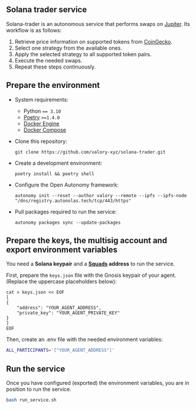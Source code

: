 ## Solana trader service

Solana-trader is an autonomous service that performs swaps on [Jupiter](https://jup.ag/). Its workflow is as follows:

1. Retrieve price information on supported tokens from [CoinGecko](https://www.coingecko.com/).
2. Select one strategy from the available ones.
3. Apply the selected strategy to all supported token pairs.
4. Execute the needed swaps.
6. Repeat these steps continuously.

## Prepare the environment

- System requirements:

  - Python `== 3.10`
  - [Poetry](https://python-poetry.org/docs/) `>=1.4.0`
  - [Docker Engine](https://docs.docker.com/engine/install/)
  - [Docker Compose](https://docs.docker.com/compose/install/)

- Clone this repository:

      git clone https://github.com/valory-xyz/solana-trader.git

- Create a development environment:

      poetry install && poetry shell

- Configure the Open Autonomy framework:

      autonomy init --reset --author valory --remote --ipfs --ipfs-node "/dns/registry.autonolas.tech/tcp/443/https"

- Pull packages required to run the service:

      autonomy packages sync --update-packages


## Prepare the keys, the multisig account and export environment variables

You need a **Solana keypair** and a **[Squads](https://v3.squads.so/) address** to run the service.

First, prepare the `keys.json` file with the Gnosis keypair of your agent. (Replace the uppercase placeholders below):

    cat > keys.json << EOF
    [
    {
        "address": "YOUR_AGENT_ADDRESS",
        "private_key": "YOUR_AGENT_PRIVATE_KEY"
    }
    ]
    EOF

Then, create an .env file with the needed environment variables:
```bash
ALL_PARTICIPANTS='["YOUR_AGENT_ADDRESS"]'
```

## Run the service

Once you have configured (exported) the environment variables, you are in position to run the service.

```bash
bash run_service.sh
```